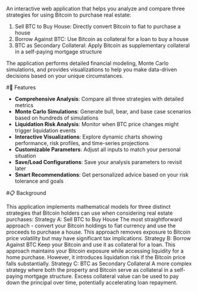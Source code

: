 An interactive web application that helps you analyze and compare three strategies for using Bitcoin to purchase real estate:

1. Sell BTC to Buy House: Directly convert Bitcoin to fiat to purchase a house
2. Borrow Against BTC: Use Bitcoin as collateral for a loan to buy a house
3. BTC as Secondary Collateral: Apply Bitcoin as supplementary collateral in a self-paying mortgage structure

The application performs detailed financial modeling, Monte Carlo simulations, and provides visualizations to help you make data-driven decisions based on your unique circumstances.

#🌟 Features

- **Comprehensive Analysis**: Compare all three strategies with detailed metrics
- **Monte Carlo Simulations**: Generate bull, bear, and base case scenarios based on hundreds of simulations
- **Liquidation Risk Analysis**: Monitor when BTC price changes might trigger liquidation events
- **Interactive Visualizations**: Explore dynamic charts showing performance, risk profiles, and time-series projections
- **Customizable Parameters**: Adjust all inputs to match your personal situation
- **Save/Load Configurations**: Save your analysis parameters to revisit later
- **Smart Recommendations**: Get personalized advice based on your risk tolerance and goals

#📋 Background

This application implements mathematical models for three distinct strategies that Bitcoin holders can use when considering real estate purchases:
Strategy A: Sell BTC to Buy House
The most straightforward approach - convert your Bitcoin holdings to fiat currency and use the proceeds to purchase a house. This approach removes exposure to Bitcoin price volatility but may have significant tax implications.
Strategy B: Borrow Against BTC
Keep your Bitcoin and use it as collateral for a loan. This approach maintains your Bitcoin exposure while accessing liquidity for a home purchase. However, it introduces liquidation risk if the Bitcoin price falls substantially.
Strategy C: BTC as Secondary Collateral
A more complex strategy where both the property and Bitcoin serve as collateral in a self-paying mortgage structure. Excess collateral value can be used to pay down the principal over time, potentially accelerating loan repayment.
